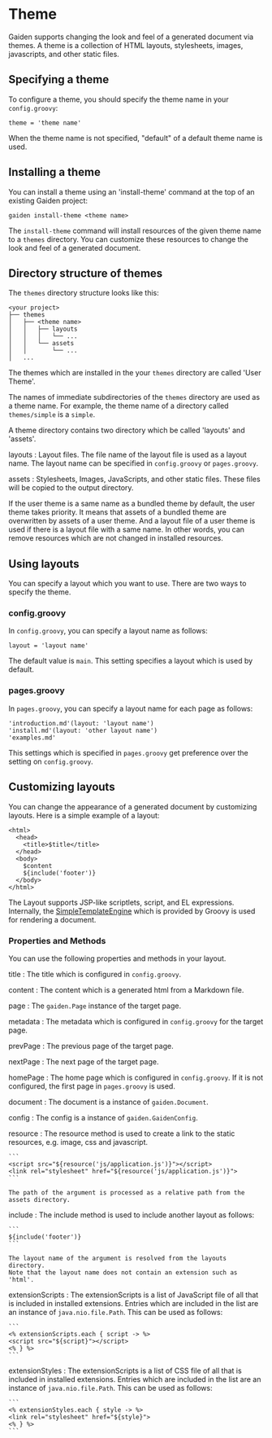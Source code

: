 Theme
=====

Gaiden supports changing the look and feel of a generated document via themes.
A theme is a collection of HTML layouts, stylesheets, images, javascripts, and other static files.


Specifying a theme
------------------

To configure a theme, you should specify the theme name in your `config.groovy`:

```
theme = 'theme name'
```

When the theme name is not specified, "default" of a default theme name is used.


Installing a theme
------------------

You can install a theme using an 'install-theme' command at the top of an existing Gaiden project:

```
gaiden install-theme <theme name>
```

The `install-theme` command will install resources of the given theme name to a `themes` directory.
You can customize these resources to change the look and feel of a generated document.


Directory structure of themes
-----------------------------

The `themes` directory structure looks like this:

```
<your project>
├── themes
│   ├── <theme name>
│   │   ├── layouts
│   │   │   └── ...
│   │   └── assets
│   │       └── ...
│   ...
```

The themes which are installed in the your `themes` directory are called 'User Theme'.

The names of immediate subdirectories of the `themes` directory are used as a theme name.
For example, the theme name of a directory called `themes/simple` is a `simple`.

A theme directory contains two directory which be called 'layouts' and 'assets'.

layouts
:   Layout files.
    The file name of the layout file is used as a layout name.
    The layout name can be specified in `config.groovy` or `pages.groovy`.

assets
:   Stylesheets, Images, JavaScripts, and other static files.
    These files will be copied to the output directory.


If the user theme is a same name as a bundled theme by default, the user theme takes priority.
It means that assets of a bundled theme are overwritten by assets of a user theme.
And a layout file of a user theme is used if there is a layout file with a same name.
In other words, you can remove resources which are not changed in installed resources.


Using layouts
-------------

You can specify a layout which you want to use.
There are two ways to specify the theme.


### config.groovy

In `config.groovy`, you can specify a layout name as follows:

```
layout = 'layout name'
```

The default value is `main`.
This setting specifies a layout which is used by default.


### pages.groovy

In `pages.groovy`, you can specify a layout name for each page as follows:

```
'introduction.md'(layout: 'layout name')
'install.md'(layout: 'other layout name')
'examples.md'
```

This settings which is specified in `pages.groovy` get preference over the setting on `config.groovy`.


Customizing layouts
-------------------

You can change the appearance of a generated document by customizing layouts.
Here is a simple example of a layout:

```
<html>
  <head>
    <title>$title</title>
  </head>
  <body>
    $content
    ${include('footer')}
  </body>
</html>
```

The Layout supports JSP-like scriptlets, script, and EL expressions.
Internally, the [SimpleTemplateEngine](http://groovy.codehaus.org/api/groovy/text/SimpleTemplateEngine.html) which is provided by Groovy is used for rendering a document.

### Properties and Methods

You can use the following properties and methods in your layout.

title
:   The title which is configured in `config.groovy`.

content
:   The content which is a generated html from a Markdown file.

page
:   The `gaiden.Page` instance of the target page.

metadata
:   The metadata which is configured in `config.groovy` for the target page.

prevPage
:   The previous page of the target page.

nextPage
:   The next page of the target page.

homePage
:   The home page which is configured in `config.groovy`. If it is not configured, the first page in `pages.groovy` is used.

document
:   The document is a instance of `gaiden.Document`.

config
:   The config is a instance of `gaiden.GaidenConfig`.

resource
:   The resource method is used to create a link to the static resources, e.g. image, css and javascript.

    ```
    <script src="${resource('js/application.js')}"></script>
    <link rel="stylesheet" href="${resource('js/application.js')}">
    ```

    The path of the argument is processed as a relative path from the assets directory.

include
:   The include method is used to include another layout as follows:

    ```
    ${include('footer')}
    ```

    The layout name of the argument is resolved from the layouts directory.
    Note that the layout name does not contain an extension such as 'html'.

extensionScripts
:   The extensionScripts is a list of JavaScript file of all that is included in installed extensions.
    Entries which are included in the list are an instance of `java.nio.file.Path`.
    This can be used as follows:

    ```
    <% extensionScripts.each { script -> %>
    <script src="${script}"></script>
    <% } %>
    ```

extensionStyles
:   The extensionScripts is a list of CSS file of all that is included in installed extensions.
    Entries which are included in the list are an instance of `java.nio.file.Path`.
    This can be used as follows:

    ```
    <% extensionStyles.each { style -> %>
    <link rel="stylesheet" href="${style}">
    <% } %>
    ```
